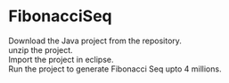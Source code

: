 # FibonacciSeq
 Download the Java project from the repository.  
unzip the project.  
Import the project in eclipse.  
Run the project to generate Fibonacci Seq upto 4 millions.  
